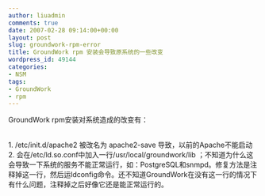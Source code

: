 ```yaml
---
author: liuadmin
comments: true
date: 2007-02-28 09:14:00+00:00
layout: post
slug: groundwork-rpm-error
title: GroundWork rpm 安装会导致原系统的一些改变
wordpress_id: 49144
categories:
- NSM
tags:
- GroundWork
- rpm
---
```


GroundWork rpm安装对系统造成的改变有：<br />

<br />	
  1. /etc/init.d/apache2 被改名为 apache2-save 导致，以前的Apache不能启动
<br />	
  2. 会在/etc/ld.so.conf中加入一行/usr/local/groundwork/lib ；不知道为什么这会导致一下系统的服务不能正常运行，如：PostgreSQL和snmpd。修复方法是注释掉这一行，然后运ldconfig命令。还不知道GroundWork在没有这一行的情况下有什么问题，注释掉之后好像它还是能正常运行的。
<br />
